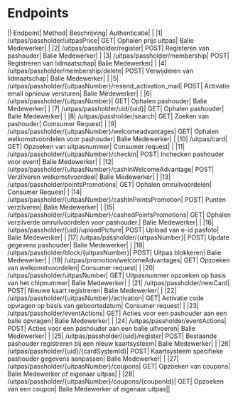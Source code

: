 ---
---

# Endpoints



|| Endpoint| Method| Beschrijving| Authenticatie| |
|1| /uitpas/passholder/uitpasPrice| GET| Ophalen prijs uitpas| Balie Medewerker| |
|2| /uitpas/passholder/register| POST| Registeren van pashouder| Balie Medewerker| |
|3| /uitpas/passholder/membership| POST| Registreren van lidmaatschap| Balie Medewerker| |
|4| /uitpas/passholder/membership/delete| POST| Verwijderen van lidmaatschap| Balie Medewerker| |
|5| /uitpas/passholder/{uitpasNumber}/resend\_activation\_mail| POST| Activatie email opnieuw versturen| Balie Medewerker| |
|6| /uitpas/passholder/{uitpasNumber}| GET| Ophalen pashouder| Balie Medewerker| |
|7| /uitpas/passholder/uid/{uid}| GET| Ophalen pashouder| Balie Medewerker| |
|8| /uitpas/passholder/search| GET| Zoeken van pashouder| Comsumer Request| |
|9| /uitpas/passholder/{uitpasNumber}/welcomeadvantages| GET| Ophalen welkomstvoordelen voor pashouder| Balie Medewerker| |
|10| /uitpas/card| GET| Opzoeken van uitpasnummer| Consumer request| |
|11| /uitpas/passholder/{uitpasNumber}/checkin| POST| Inchecken pashouder voor event| Balie Medewerker| |
|12| /uitpas/passholder/{uitpasNumber}/cashInWelcomeAdvantage| POST| Verzilveren welkomstvoordeel| Balie Medewerker| |
|13| /uitpas/passholder/pointsPromotions| GET| Ophalen omruilvoordelen| Consumer Request| |
|14| /uitpas/passholder/{uitpasNumber}/cashInPointsPromotion| POST| Punten verzilveren| Balie Medewerker| |
|15| /uitpas/passholder/{uitpasNumber}/cashedPointsPromotions| GET| Ophalen verzilverde omruilvoordelen voor pashouder.| Balie Medewerker| |
|16| /uitpas/passholder/{uid}/uploadPicture| POST| Upload van e-id pasfoto| Balie Medewerker| |
|17| /uitpas/passholder/{uitpasNumber}| POST| Update gegevens pashouder| Balie Medewerker| |
|18| /uitpas/passholder/block/{uitpasNumber}| POST| Uitpas blokkeren| Balie Medewerker| |
|19| /uitpas/promotion/welcomeAdvantages| GET| Opzoeken van welkomstvoordelen| Consumer request| |
|20| /uitpas/passholder/uitpasNumber| GET| Uitpasnummer opzoeken op basis van het chipnummer| Balie Medewerker| |
|21| /uitpas/passholder/newCard| POST| Nieuwe kaart registreren| Balie Medewerker| |
|22| /uitpas/passholder/{uitpasNumber}/activation| GET| Activatie code opvragen op basis van geboortedatum| Consumer request| |
|23| /uitpas/passholder/eventActions| GET| Acties voor een pashouder aan een balie opvragen| Balie Medewerker| |
|24| /uitpas/passholder/eventActions| POST| Acties voor een pashouder aan een balie uitvoeren| Balie Medewerker| |
|25| /uitpas/passholder/{uid}/register| POST| Bestaande pashouder registreren bij een nieuw kaartsysteem| Balie Medewerker| |
|26| /uitpas/passholder/{uid}/{cardSystemId}| POST| Kaartsysteem specifieke pashouder gegevens aanpassen| Balie Medewerker| |
|27| /uitpas/passholder/{uitpasNumber}/coupons| GET| Opzoeken van coupons| Balie Medewerker of eigenaar uitpas| |
|28| /uitpas/passholder/{uitpasNumber}/coupons/{couponId}| GET| Opzoeken van een coupon| Balie Medewerker of eigenaar uitpas||

